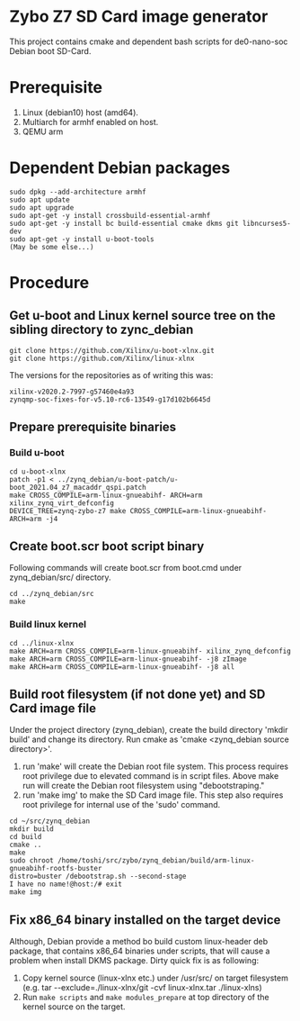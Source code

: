 Zybo Z7 SD Card image generator
=====

This project contains cmake and dependent bash scripts for de0-nano-soc Debian boot SD-Card.

 Prerequisite
===============

1. Linux (debian10) host (amd64).
2. Multiarch for armhf enabled on host.
3. QEMU arm

 Dependent Debian packages
===========================

```
sudo dpkg --add-architecture armhf
sudo apt update
sudo apt upgrade
sudo apt-get -y install crossbuild-essential-armhf
sudo apt-get -y install bc build-essential cmake dkms git libncurses5-dev
sudo apt-get -y install u-boot-tools
(May be some else...)
```

 Procedure
===========================

## Get u-boot and Linux kernel source tree on the sibling directory to zync_debian

```shell
git clone https://github.com/Xilinx/u-boot-xlnx.git
git clone https://github.com/Xilinx/linux-xlnx
```

The versions for the repositories as of writing this was:
```
xilinx-v2020.2-7997-g57460e4a93
zynqmp-soc-fixes-for-v5.10-rc6-13549-g17d102b6645d
```

## Prepare prerequisite binaries

### Build u-boot

```shell
cd u-boot-xlnx
patch -p1 < ../zynq_debian/u-boot-patch/u-boot_2021.04_z7_macaddr_qspi.patch
make CROSS_COMPILE=arm-linux-gnueabihf- ARCH=arm xilinx_zynq_virt_defconfig
DEVICE_TREE=zynq-zybo-z7 make CROSS_COMPILE=arm-linux-gnueabihf- ARCH=arm -j4
```

## Create boot.scr boot script binary

Following commands will create boot.scr from boot.cmd under zynq_debian/src/ directory.

```shell
cd ../zynq_debian/src
make
```

### Build linux kernel

```shell
cd ../linux-xlnx
make ARCH=arm CROSS_COMPILE=arm-linux-gnueabihf- xilinx_zynq_defconfig
make ARCH=arm CROSS_COMPILE=arm-linux-gnueabihf- -j8 zImage
make ARCH=arm CROSS_COMPILE=arm-linux-gnueabihf- -j8 all
```

## Build root filesystem (if not done yet) and SD Card image file

Under the project directory (zynq_debian), create the build directory 'mkdir build' and change its directory.
Run cmake as 'cmake <zynq_debian source directory>'.

1. run 'make' will create the Debian root file system.  This process requires root privilege due to elevated command is in script files.
Above make run will create the Debian root filesystem using "debootstraping."
1. run 'make img' to make the SD Card image file.  This step also requires root privilege for internal use of the 'sudo' command.

```shell
cd ~/src/zynq_debian
mkdir build
cd build
cmake ..
make
sudo chroot /home/toshi/src/zybo/zynq_debian/build/arm-linux-gnueabihf-rootfs-buster
distro=buster /debootstrap.sh --second-stage
I have no name!@host:/# exit
make img
```

## Fix x86_64 binary installed on the target device

Although, Debian provide a method bo build custom linux-header deb package, that contains x86_64 binaries under scripts, that will cause a problem when install DKMS package.  Dirty quick fix is as following:

1. Copy kernel source (linux-xlnx etc.) under /usr/src/ on target filesystem (e.g. tar --exclude=./linux-xlnx/git -cvf linux-xlnx.tar ./linux-xlns)
2. Run ```make scripts``` and ```make modules_prepare``` at top directory of the kernel source on the target.
